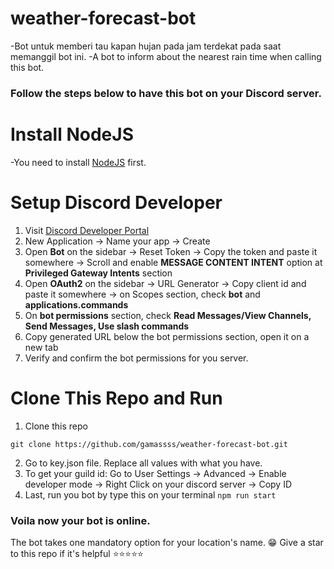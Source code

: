 # weather-forecast-bot
-Bot untuk memberi tau kapan hujan pada jam terdekat pada saat memanggil bot ini.
-A bot to inform about the nearest rain time when calling this bot.

### Follow the steps below to have this bot on your Discord server.

# Install NodeJS
-You need to install [NodeJS](https://nodejs.org/en/) first.

# Setup Discord Developer
1. Visit [Discord Developer Portal](https://discord.com/login?redirect_to=%2Fdevelopers)
2. New Application -> Name your app -> Create
3. Open **Bot** on the sidebar -> Reset Token -> Copy the token and paste it somewhere
-> Scroll and enable **MESSAGE CONTENT INTENT** option at **Privileged Gateway Intents** section
4. Open **OAuth2** on the sidebar -> URL Generator -> Copy client id and paste it somewhere
-> on Scopes section, check **bot** and **applications.commands**
5. On **bot permissions** section, check **Read Messages/View Channels, Send Messages, Use slash commands**
6. Copy generated URL below the bot permissions section, open it on a new tab
7. Verify and confirm the bot permissions for you server.

# Clone This Repo and Run
1. Clone this repo
```
git clone https://github.com/gamassss/weather-forecast-bot.git
```

2. Go to key.json file. Replace all values with what you have.
3. To get your guild id: Go to User Settings -> Advanced -> Enable developer mode -> Right Click on your discord server -> Copy ID
4. Last, run you bot by type this on your terminal `npm run start`
### Voila now your bot is online.
The bot takes one mandatory option for your location's name. 😁
Give a star to this repo if it's helpful ⭐⭐⭐⭐⭐

